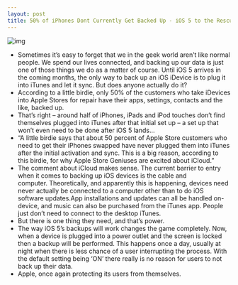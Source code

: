 ```yaml
---
layout: post
title: 50% of iPhones Dont Currently Get Backed Up - iOS 5 to the Rescue
---
```

![img](http://media.idownloadblog.com/wp-content/uploads/2011/06/iOS-5-Backup.png)
* Sometimes it’s easy to forget that we in the geek world aren’t like normal people. We spend our lives connected, and backing up our data is just one of those things we do as a matter of course. Until iOS 5 arrives in the coming months, the only way to back up an iOS iDevice is to plug it into iTunes and let it sync. But does anyone actually do it?
* According to a little birdie, only 50% of the customers who take iDevices into Apple Stores for repair have their apps, settings, contacts and the like, backed up.
* That’s right – around half of iPhones, iPads and iPod touches don’t find themselves plugged into iTunes after that initial set up – a set up that won’t even need to be done after iOS 5 lands…
* “A little birdie says that about 50 percent of Apple Store customers who need to get their iPhones swapped have never plugged them into iTunes after the initial activation and sync. This is a big reason, according to this birdie, for why Apple Store Geniuses are excited about iCloud.”
* The comment about iCloud makes sense. The current barrier to entry when it comes to backing up iOS devices is the cable and computer. Theoretically, and apparently this is happening, devices need never actually be connected to a computer other than to do iOS software updates.App installations and updates can all be handled on-device, and music can also be purchased from the iTunes app. People just don’t need to connect to the desktop iTunes.
* But there is one thing they need, and that’s power.
* The way iOS 5’s backups will work changes the game completely. Now, when a device is plugged into a power outlet and the screen is locked then a backup will be performed. This happens once a day, usually at night when there is less chance of a user interrupting the process. With the default setting being ‘ON’ there really is no reason for users to not back up their data.
* Apple, once again protecting its users from themselves.

